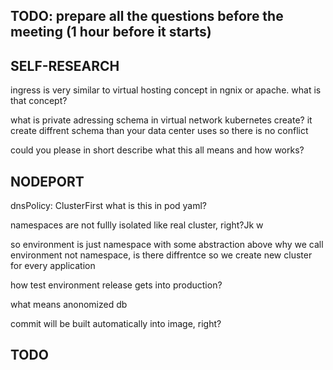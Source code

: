 ## TODO: prepare all the questions before the meeting (1 hour before it starts)

<!---->

## SELF-RESEARCH

<!---->

ingress is very similar to virtual hosting concept in ngnix or apache. what is that concept?

<!---->

what is private adressing schema in virtual network kubernetes create?
it create diffrent schema than your data center uses so there is no conflict

could you please in short describe what this all means and how works?

<!---->

<!---->

## NODEPORT

<!-- what will happen if you change kind(leave old name identifier) -->
<!-- of deployment to statefulSet (not deleting running deployment before it) -->
<!---->
<!-- where configMap sits? it should be secure as it contains creadentials and other sensitive data -->
<!-- should we stick to volume reference way or default one? pros or cons? -->
<!---->
<!-- k8s command on container -->
<!-- what if docker image has entrypoint not cmd, will it be overwritten? -->
<!---->
<!-- no: but to specify arguments to enrypoint, use args in k8s contianer declaration -->
<!---->
<!-- can we run cronJob that start some parallel job on schedule -->

dnsPolicy: ClusterFirst
what is this in pod yaml?

<!-- resourceQouta is like role? -->
<!-- how to ref resourceQuota in pods or containers? -->

<!-- what can we update in deployment pod template spec of fly (when it's running)? -->
<!-- what is prohibited to changed and requires whole deployemnt to be deleted and created with new values -->

namespaces are not fullly isolated like real cluster, right?Jk w

so environment is just namespace with some abstraction above
why we call environment not namespace, is there diffrentce
so we create new cluster for every application

how test environment release gets into production?

<!-- every business unit has its own branch -->
<!-- envrionment depends on some branch in git -->

<!-- what service exectly in ike? -->
<!-- can we create our own? -->

what means anonomized db

commit will be built automatically into image, right?

## TODO

<!-- TODO: install metallb -->

